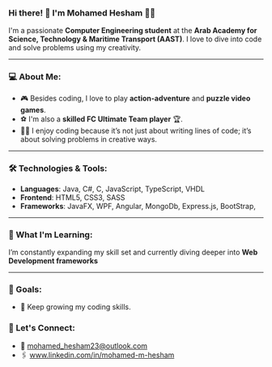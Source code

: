 ### Hi there! 👋 I'm Mohamed Hesham 👨‍💻

I'm a passionate **Computer Engineering student** at the **Arab Academy for Science, Technology & Maritime Transport (AAST)**. I love to dive into code and solve problems using my creativity.

---

### 💻 About Me:
- 🎮 Besides coding, I love to play **action-adventure** and **puzzle video games**.
- ⚽ I'm also a **skilled FC Ultimate Team player** 🏆.
- 👨‍💻 I enjoy coding because it’s not just about writing lines of code; it’s about solving problems in creative ways.
  
---

### 🛠️ Technologies & Tools:
- **Languages**: Java, C#, C, JavaScript, TypeScript, VHDL
- **Frontend**: HTML5, CSS3, SASS
- **Frameworks**: JavaFX, WPF, Angular, MongoDb, Express.js, BootStrap, 

---

### 🌱 What I'm Learning:
I’m constantly expanding my skill set and currently diving deeper into **Web Development frameworks**

---

### 🎯 Goals:
- 🚀 Keep growing my coding skills.


### 🤝 Let's Connect:
- 📧 mohamed_hesham23@outlook.com
- 🖇️ www.linkedin.com/in/mohamed-m-hesham

